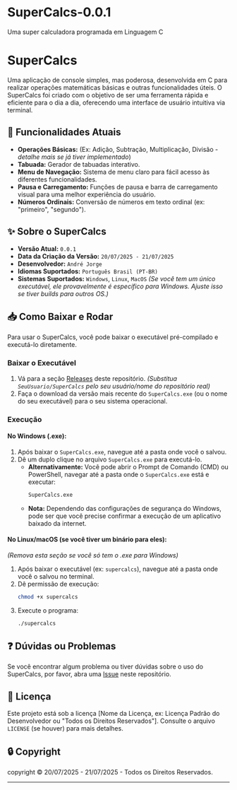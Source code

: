 # SuperCalcs-0.0.1
Uma super calculadora programada em Linguagem C

# SuperCalcs

Uma aplicação de console simples, mas poderosa, desenvolvida em C para realizar operações matemáticas básicas e outras funcionalidades úteis. O SuperCalcs foi criado com o objetivo de ser uma ferramenta rápida e eficiente para o dia a dia, oferecendo uma interface de usuário intuitiva via terminal.

## 🚀 Funcionalidades Atuais

* **Operações Básicas:** (Ex: Adição, Subtração, Multiplicação, Divisão - *detalhe mais se já tiver implementado*)
* **Tabuada:** Gerador de tabuadas interativo.
* **Menu de Navegação:** Sistema de menu claro para fácil acesso às diferentes funcionalidades.
* **Pausa e Carregamento:** Funções de pausa e barra de carregamento visual para uma melhor experiência do usuário.
* **Números Ordinais:** Conversão de números em texto ordinal (ex: "primeiro", "segundo").

## ✨ Sobre o SuperCalcs

* **Versão Atual:** `0.0.1`
* **Data da Criação da Versão:** `20/07/2025 - 21/07/2025`
* **Desenvolvedor:** `André Jorge`
* **Idiomas Suportados:** `Português Brasil (PT-BR)`
* **Sistemas Suportados:** `Windows`, `Linux`, `MacOS` *(Se você tem um único executável, ele provavelmente é específico para Windows. Ajuste isso se tiver builds para outros OS.)*

## 📥 Como Baixar e Rodar

Para usar o SuperCalcs, você pode baixar o executável pré-compilado e executá-lo diretamente.

### Baixar o Executável

1.  Vá para a seção [Releases](https://github.com/SeuUsuario/SuperCalcs/releases) deste repositório. *(Substitua `SeuUsuario/SuperCalcs` pelo seu usuário/nome do repositório real)*
2.  Faça o download da versão mais recente do `SuperCalcs.exe` (ou o nome do seu executável) para o seu sistema operacional.

### Execução

#### No Windows (.exe):

1.  Após baixar o `SuperCalcs.exe`, navegue até a pasta onde você o salvou.
2.  Dê um duplo clique no arquivo `SuperCalcs.exe` para executá-lo.
    * **Alternativamente:** Você pode abrir o Prompt de Comando (CMD) ou PowerShell, navegar até a pasta onde o `SuperCalcs.exe` está e executar:
        ```bash
        SuperCalcs.exe
        ```
    * **Nota:** Dependendo das configurações de segurança do Windows, pode ser que você precise confirmar a execução de um aplicativo baixado da internet.

#### No Linux/macOS (se você tiver um binário para eles):

*(Remova esta seção se você só tem o .exe para Windows)*

1.  Após baixar o executável (ex: `supercalcs`), navegue até a pasta onde você o salvou no terminal.
2.  Dê permissão de execução:
    ```bash
    chmod +x supercalcs
    ```
3.  Execute o programa:
    ```bash
    ./supercalcs
    ```

## ❓ Dúvidas ou Problemas

Se você encontrar algum problema ou tiver dúvidas sobre o uso do SuperCalcs, por favor, abra uma [Issue](https://github.com/SeuUsuario/SuperCalcs/issues) neste repositório.

## 📜 Licença

Este projeto está sob a licença [Nome da Licença, ex: Licença Padrão do Desenvolvedor ou "Todos os Direitos Reservados"]. Consulte o arquivo `LICENSE` (se houver) para mais detalhes.

## 🔒 Copyright

copyright © 20/07/2025 - 21/07/2025 - Todos os Direitos Reservados.

---
